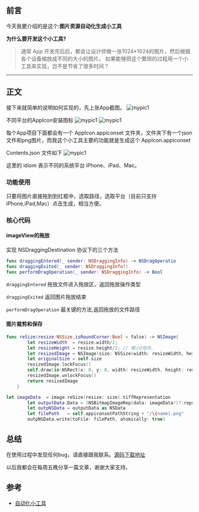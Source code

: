 
## 前言

今天我要介绍的是这个:**图片资源自动化生成小工具**

**为什么要开发这个小工具?**

> 通常 App 开发完后后，都会让设计师做一张1024*1024的图片，然后根据各个设备缩放成不同的大小的图片。
如果能够把这个繁琐的过程用一个小工具来实现，岂不是节省了很多时间？


---

## 正文

 接下来就简单的说明如何实现的，先上张App截图。
![mypic1](http://emiyagjy.github.io/img/postsimgs/2018-03-01-pic1.png)

 不同平台的AppIcon安装图标
![mypic1](http://emiyagjy.github.io/img/postsimgs/2018-03-01-pic2.png)
![mypic1](http://emiyagjy.github.io/img/postsimgs/2018-03-01-pic3.png)
 
 每个App项目下面都会有一个 AppIcon.appiconset 文件夹，文件夹下有一个json文件和png图片，而我这个小工具主要的功能就是生成这个 AppIcon.appiconset
 
 Contents.json 文件如下
![mypic1](http://emiyagjy.github.io/img/postsimgs/2018-03-01-pic4.png)

 这里的 idiom 表示不同的系统平台 iPhone、iPad、Mac。

### 功能使用
 
 只要将图片直接拖到到红框中，选取路径，选取平台（目前只支持iPhone,iPad,Mac）点击生成，相当方便。
 
### 核心代码
#### imageView的拖放
实现 NSDraggingDestination 协议下的三个方法

```swift
func draggingEntered(_ sender: NSDraggingInfo) -> NSDragOperatio
func draggingExited(_ sender: NSDraggingInfo?)
func performDragOperation(_ sender: NSDraggingInfo) -> Bool 
```
`draggingEntered` 拖放文件进入拖放区，返回拖放操作类型

`draggingExited` 返回图片拖放结束

`performDragOperation` 最关键的方法,返回拖放的文件路径

#### 图片裁剪和保存

```swift
func reSize(resize:NSSize,isRoundCorner:Bool = false) -> NSImage{
        let resizeWidth  = resize.width/2;
        let resizeHeight = resize.height/2; // 缩小2倍先、
        let resizedImage = NSImage(size: NSSize(width: resizeWidth, height: resizeHeight))
        let originalSize = self.size
        resizedImage.lockFocus()
        self.draw(in:NSRect(x: 0, y: 0, width: resizeWidth, height: resizeHeight), from: NSRect(x:0,y:0,width:originalSize.width,height:originalSize.height), operation: NSCompositingOperation.sourceOver, fraction: 1.0) // self.draw 生成图片后放大了2倍
        resizedImage.unlockFocus()
        return resizedImage
    }
```

```swift
let imageData  = image.reSize(resize: size).tiffRepresentation
        let outputData:Data = (NSBitmapImageRep(data: imageData!)?.representation(using: NSBitmapImageRep.FileType.png, properties: [:]))!
        let outpNSData = outputData as NSData
        let filePath   = self.appiconsetPathString + "/\(name).png"
        outpNSData.write(toFile: filePath, atomically: true)
```

## 总结
在使用过程中发现任何bug，请直接跟我联系。[源码下载地址]()

以后我都会在每周五晚分享一篇文章，谢谢大家支持。

## 参考

* [自动化小工具](http://www.macdev.io/ebook/autoTools.html)

 



